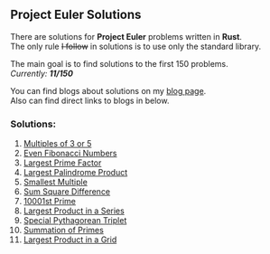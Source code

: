 ## Project Euler Solutions
There are solutions for **Project Euler** problems written in **Rust**.  
The only rule ~~I follow~~ in solutions is to use only the standard library.  

The main goal is to find solutions to the first 150 problems.  
*Currently: **11/150***  

You can find blogs about solutions on my [blog page](https://siaeyy.lol/blogs).  
Also can find direct links to blogs in below.  

### Solutions:
 1. [Multiples of 3 or 5](https://github.com/siaeyy/euler/blob/master/src/solutions/%231.rs)
 2. [Even Fibonacci Numbers](https://github.com/siaeyy/euler/blob/master/src/solutions/%232.rs)
 3. [Largest Prime Factor](https://github.com/siaeyy/euler/blob/master/src/solutions/%233.rs)
 4. [Largest Palindrome Product](https://github.com/siaeyy/euler/blob/master/src/solutions/%234.rs)
 5. [Smallest Multiple](https://github.com/siaeyy/euler/blob/master/src/solutions/%235.rs)
 6. [Sum Square Difference](https://github.com/siaeyy/euler/blob/master/src/solutions/%236.rs)
 7. [10001st Prime](https://github.com/siaeyy/euler/blob/master/src/solutions/%237.rs)
 8. [Largest Product in a Series](https://github.com/siaeyy/euler/blob/master/src/solutions/%238.rs)
 9. [Special Pythagorean Triplet](https://github.com/siaeyy/euler/blob/master/src/solutions/%239.rs)
 10. [Summation of Primes](https://github.com/siaeyy/euler/blob/master/src/solutions/%2310.rs)
 11. [Largest Product in a Grid](https://github.com/siaeyy/euler/blob/master/src/solutions/%2311.rs)

